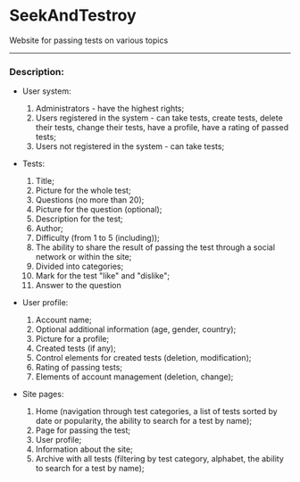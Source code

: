 # SeekAndTestroy

Website for passing tests on various topics

***

### Description:

-   User system:
  	1. Administrators - have the highest rights;
    2. Users registered in the system - can take tests, create tests, delete their tests, change their tests, have a profile, have a rating of passed tests; 
    3. Users not registered in the system - can take tests;
    

-   Tests: 
     1. Title;
     2. Picture for the whole test;
     3. Questions (no more than 20);
     4. Picture for the question (optional);
     5. Description for the test;
     6. Author;
     7. Difficulty (from 1 to 5 (including));
     8. The ability to share the result of passing the test through a social network or within the site;
     9. Divided into categories;
     10. Mark for the test "like" and "dislike";
     11. Answer to the question
    

-   User profile: 
     1. Account name;
     2. Optional additional information (age, gender, country);
     3. Picture for a profile;
     4. Created tests (if any);
     5. Control elements for created tests (deletion, modification);
     6. Rating of passing tests;
     7. Elements of account management (deletion, change);
    

-   Site pages:
    1. Home (navigation through test categories, a list of tests sorted by date or popularity, the ability to search for a test by name);
    2. Page for passing the test;
    3. User profile;
    4. Information about the site;
    5. Archive with all tests (filtering by test category, alphabet, the ability to search for a test by name);

